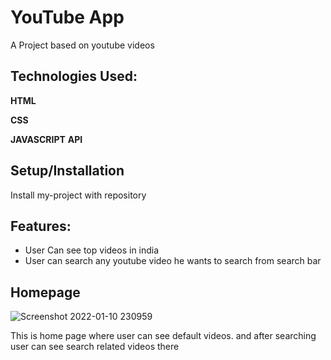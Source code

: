 
# YouTube App

A Project based on youtube videos


## Technologies Used:

**HTML**

**CSS**

**JAVASCRIPT**
**API**
  
## Setup/Installation

Install my-project with repository


    
## Features:

- User Can see top videos in india
- User can search any youtube video he wants to search from search bar






## Homepage

![Screenshot 2022-01-10 230959](https://user-images.githubusercontent.com/91772445/148812701-b5d7433b-eb67-4be2-b9dc-2b0352761a32.jpg)


 This is home page where user can see default videos. and after searching user can see search related videos there
